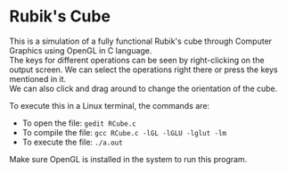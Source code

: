 # Rubik's Cube

This is a simulation of a fully functional Rubik's cube through Computer Graphics using OpenGL in C language.<br>
The keys for different operations can be seen by right-clicking on the output screen. We can select the operations right there or press the keys mentioned in it.<br>
We can also click and drag around to change the orientation of the cube.<br>

To execute this in a Linux terminal, the commands are:<br>
- To open the file: `gedit RCube.c`
- To compile the file: `gcc RCube.c -lGL -lGLU -lglut -lm`
- To execute the file: `./a.out`

Make sure OpenGL is installed in the system to run this program.
